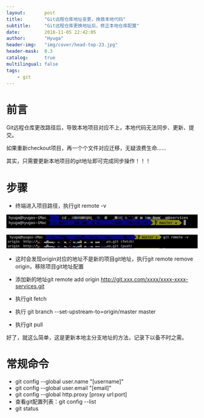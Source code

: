 ```yaml
---
layout:       post
title:        "Git远程仓库地址变更，挽救本地代码"
subtitle:     "Git远程仓库更换地址后，修正本地仓库配置"
date:         2018-11-05 22:42:05
author:       "Hyuga"
header-img:   "img/cover/head-top-23.jpg"
header-mask:  0.3
catalog:      true
multilingual: false
tags:
    - git
---
```


# 前言
Git远程仓库更改路径后，导致本地项目对应不上，本地代码无法同步、更新、提交。

如果重新checkout项目，再一个个文件对应迁移，无疑浪费生命......

其实，只需要更新本地项目的git地址即可完成同步操作！！！

# 步骤
- 终端进入项目路径，执行git remote -v

![](/img/2018/2018-11/git-1.png)

![](/img/2018/2018-11/git-2.png)

- 这时会发现origin对应的地址不是新的项目git地址，执行git remote remove origin，移除项目git地址配置

- 添加新的地址git remote add origin http://git.xxx.com/xxxx/xxxx-xxxx-services.git

- 执行git fetch 

- 执行 git branch --set-upstream-to=origin/master master

- 执行git pull

好了，就这么简单，这是更新本地主分支地址的方法，记录下以备不时之需。

# 常规命令
- git config --global user.name "[username]"
- git config --global user.email "[email]"
- git config --global http.proxy [proxy url:port]
- 查看git配置列表：git config --list
- git status